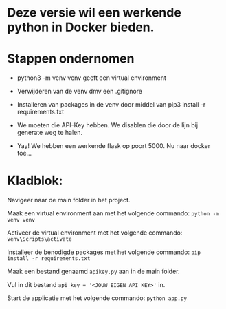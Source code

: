 # Deze versie wil een werkende python in Docker bieden.

# Stappen ondernomen

- python3 -m venv venv geeft een virtual environment

- Verwijderen van de venv dmv een .gitignore

- Installeren van packages in de venv door middel van pip3 install -r requirements.txt

- We moeten die API-Key hebben. We disablen die door de lijn bij generate weg te halen.

- Yay! We hebben een werkende flask op poort 5000. Nu naar docker toe...

# Kladblok:

Navigeer naar de main folder in het project. <br/>

Maak een virtual environment aan met het volgende commando: `python -m venv venv` <br/>

Activeer de virtual environment met het volgende commando: `venv\Scripts\activate` <br/>

Installeer de benodigde packages met het volgende commando: `pip install -r requirements.txt` <br/>

Maak een bestand genaamd `apikey.py` aan in de main folder. <br/>

Vul in dit bestand `api_key = '<JOUW EIGEN API KEY>'` in. <br/>

Start de applicatie met het volgende commando: `python app.py` <br/>
